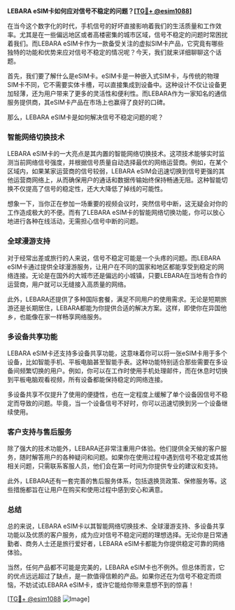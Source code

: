 **LEBARA eSIM卡如何应对信号不稳定的问题？[[TG💪+ @esim1088](https://t.me/s/esim1088)]**

在当今这个数字化的时代，手机信号的好坏直接影响着我们的生活质量和工作效率。尤其是在一些偏远地区或者高楼密集的城市区域，信号不稳定的问题时常困扰着我们。而LEBARA eSIM卡作为一款备受关注的虚拟SIM卡产品，它究竟有哪些独特的功能和优势来应对信号不稳定的情况呢？今天，我们就来详细聊聊这个话题。

首先，我们要了解什么是eSIM卡。eSIM卡是一种嵌入式SIM卡，与传统的物理SIM卡不同，它不需要实体卡槽，可以直接集成到设备中。这种设计不仅让设备更加轻薄，还为用户带来了更多的灵活性和便利性。而LEBARA作为一家知名的通信服务提供商，其eSIM卡产品在市场上也赢得了良好的口碑。

那么，LEBARA eSIM卡是如何解决信号不稳定问题的呢？

### **智能网络切换技术**
LEBARA eSIM卡的一大亮点是其内置的智能网络切换技术。这项技术能够实时监测当前网络信号强度，并根据信号质量自动选择最优的网络运营商。例如，在某个区域内，如果某家运营商的信号较弱，LEBARA eSIM会迅速切换到信号更强的其他运营商网络上，从而确保用户的通话和数据传输始终保持畅通无阻。这种智能切换不仅提高了信号的稳定性，还大大降低了掉线的可能性。

想象一下，当你正在参加一场重要的视频会议时，突然信号中断，这无疑会对你的工作造成极大的不便。而有了LEBARA eSIM卡的智能网络切换功能，你可以放心地进行各种在线活动，无需担心信号中断的问题。

### **全球漫游支持**
对于经常出差或旅行的人来说，信号不稳定可能是一个头疼的问题。而LEBARA eSIM卡通过提供全球漫游服务，让用户在不同的国家和地区都能享受到稳定的网络连接。无论是在国外的大城市还是偏远的小城镇，只要LEBARA在当地有合作的运营商，用户就可以无缝接入高质量的网络。

此外，LEBARA还提供了多种国际套餐，满足不同用户的使用需求。无论是短期旅游还是长期居住，LEBARA都能为你提供合适的解决方案。这样，即使你在异国他乡，也能像在家一样畅享网络服务。

### **多设备共享功能**
LEBARA eSIM卡还支持多设备共享功能，这意味着你可以将一张eSIM卡用于多个设备，比如智能手机、平板电脑甚至智能手表。这种功能特别适合那些需要在多设备间频繁切换的用户。例如，你可以在工作时使用手机处理邮件，而在休息时切换到平板电脑观看视频，所有设备都能保持稳定的网络连接。

多设备共享不仅提升了使用的便捷性，也在一定程度上缓解了单个设备因信号不稳定而导致的问题。毕竟，当一个设备信号不好时，你可以迅速切换到另一个设备继续使用。

### **客户支持与售后服务**
除了强大的技术功能外，LEBARA还非常注重用户体验。他们提供全天候的客户服务，随时解答用户的各种疑问和问题。如果你在使用过程中遇到信号不稳定或其他相关问题，只需联系客服人员，他们会在第一时间为你提供专业的建议和支持。

此外，LEBARA还有一套完善的售后服务体系，包括退换货政策、保修服务等。这些措施都旨在让用户在购买和使用过程中感到安心和满意。

### **总结**
总的来说，LEBARA eSIM卡以其智能网络切换技术、全球漫游支持、多设备共享功能以及优质的客户服务，成为应对信号不稳定问题的理想选择。无论你是日常通勤者、商务人士还是旅行爱好者，LEBARA eSIM卡都能为你提供稳定可靠的网络体验。

当然，任何产品都不可能是完美的，LEBARA eSIM卡也不例外。但总体而言，它的优点远远超过了缺点，是一款值得信赖的产品。如果你还在为信号不稳定而烦恼，不妨试试LEBARA eSIM卡，或许它能给你带来意想不到的惊喜！

[[TG💪+ @esim1088](https://t.me/s/esim1088) ![Image](https://i.postimg.cc/4NQfJmqS/Snipaste-2025-05-13-00-14-12.png)]